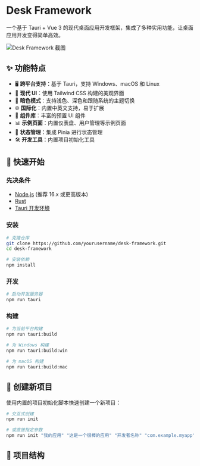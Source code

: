 # Desk Framework

一个基于 Tauri + Vue 3 的现代桌面应用开发框架，集成了多种实用功能，让桌面应用开发变得简单高效。

![Desk Framework 截图](./screenshots/preview.png)

## ✨ 功能特点

- 🖥️ **跨平台支持**：基于 Tauri，支持 Windows、macOS 和 Linux
- 🎨 **现代 UI**：使用 Tailwind CSS 构建的美观界面
- 🌙 **暗色模式**：支持浅色、深色和跟随系统的主题切换
- 🌐 **国际化**：内置中英文支持，易于扩展
- 🧩 **组件库**：丰富的预置 UI 组件
- 📊 **示例页面**：内置仪表盘、用户管理等示例页面
- 🔄 **状态管理**：集成 Pinia 进行状态管理
- 🛠️ **开发工具**：内置项目初始化工具

## 🚀 快速开始

### 先决条件

- [Node.js](https://nodejs.org/) (推荐 16.x 或更高版本)
- [Rust](https://www.rust-lang.org/tools/install)
- [Tauri 开发环境](https://tauri.app/v1/guides/getting-started/prerequisites)

### 安装

```bash
# 克隆仓库
git clone https://github.com/yourusername/desk-framework.git
cd desk-framework

# 安装依赖
npm install
```

### 开发

```bash
# 启动开发服务器
npm run tauri
```

### 构建

```bash
# 为当前平台构建
npm run tauri:build

# 为 Windows 构建
npm run tauri:build:win

# 为 macOS 构建
npm run tauri:build:mac
```

## 🔄 创建新项目

使用内置的项目初始化脚本快速创建一个新项目：

```bash
# 交互式创建
npm run init

# 或直接指定参数
npm run init "我的应用" "这是一个很棒的应用" "开发者名称" "com.example.myapp"
```

## 📁 项目结构
